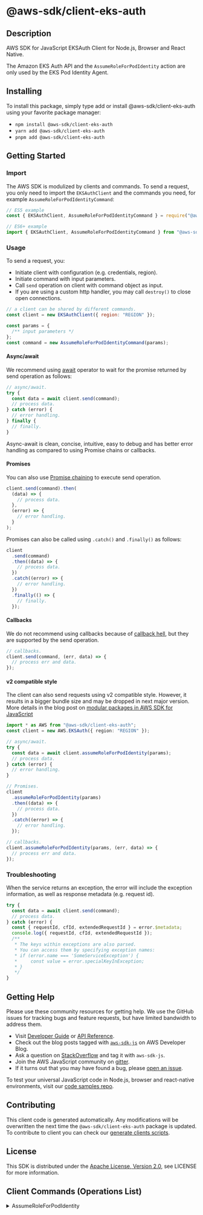 <!-- generated file, do not edit directly -->

# @aws-sdk/client-eks-auth

## Description

AWS SDK for JavaScript EKSAuth Client for Node.js, Browser and React Native.

<p>The Amazon EKS Auth API and the <code>AssumeRoleForPodIdentity</code> action are only
used by the EKS Pod Identity Agent.</p>

## Installing

To install this package, simply type add or install @aws-sdk/client-eks-auth
using your favorite package manager:

- `npm install @aws-sdk/client-eks-auth`
- `yarn add @aws-sdk/client-eks-auth`
- `pnpm add @aws-sdk/client-eks-auth`

## Getting Started

### Import

The AWS SDK is modulized by clients and commands.
To send a request, you only need to import the `EKSAuthClient` and
the commands you need, for example `AssumeRoleForPodIdentityCommand`:

```js
// ES5 example
const { EKSAuthClient, AssumeRoleForPodIdentityCommand } = require("@aws-sdk/client-eks-auth");
```

```ts
// ES6+ example
import { EKSAuthClient, AssumeRoleForPodIdentityCommand } from "@aws-sdk/client-eks-auth";
```

### Usage

To send a request, you:

- Initiate client with configuration (e.g. credentials, region).
- Initiate command with input parameters.
- Call `send` operation on client with command object as input.
- If you are using a custom http handler, you may call `destroy()` to close open connections.

```js
// a client can be shared by different commands.
const client = new EKSAuthClient({ region: "REGION" });

const params = {
  /** input parameters */
};
const command = new AssumeRoleForPodIdentityCommand(params);
```

#### Async/await

We recommend using [await](https://developer.mozilla.org/en-US/docs/Web/JavaScript/Reference/Operators/await)
operator to wait for the promise returned by send operation as follows:

```js
// async/await.
try {
  const data = await client.send(command);
  // process data.
} catch (error) {
  // error handling.
} finally {
  // finally.
}
```

Async-await is clean, concise, intuitive, easy to debug and has better error handling
as compared to using Promise chains or callbacks.

#### Promises

You can also use [Promise chaining](https://developer.mozilla.org/en-US/docs/Web/JavaScript/Guide/Using_promises#chaining)
to execute send operation.

```js
client.send(command).then(
  (data) => {
    // process data.
  },
  (error) => {
    // error handling.
  }
);
```

Promises can also be called using `.catch()` and `.finally()` as follows:

```js
client
  .send(command)
  .then((data) => {
    // process data.
  })
  .catch((error) => {
    // error handling.
  })
  .finally(() => {
    // finally.
  });
```

#### Callbacks

We do not recommend using callbacks because of [callback hell](http://callbackhell.com/),
but they are supported by the send operation.

```js
// callbacks.
client.send(command, (err, data) => {
  // process err and data.
});
```

#### v2 compatible style

The client can also send requests using v2 compatible style.
However, it results in a bigger bundle size and may be dropped in next major version. More details in the blog post
on [modular packages in AWS SDK for JavaScript](https://aws.amazon.com/blogs/developer/modular-packages-in-aws-sdk-for-javascript/)

```ts
import * as AWS from "@aws-sdk/client-eks-auth";
const client = new AWS.EKSAuth({ region: "REGION" });

// async/await.
try {
  const data = await client.assumeRoleForPodIdentity(params);
  // process data.
} catch (error) {
  // error handling.
}

// Promises.
client
  .assumeRoleForPodIdentity(params)
  .then((data) => {
    // process data.
  })
  .catch((error) => {
    // error handling.
  });

// callbacks.
client.assumeRoleForPodIdentity(params, (err, data) => {
  // process err and data.
});
```

### Troubleshooting

When the service returns an exception, the error will include the exception information,
as well as response metadata (e.g. request id).

```js
try {
  const data = await client.send(command);
  // process data.
} catch (error) {
  const { requestId, cfId, extendedRequestId } = error.$metadata;
  console.log({ requestId, cfId, extendedRequestId });
  /**
   * The keys within exceptions are also parsed.
   * You can access them by specifying exception names:
   * if (error.name === 'SomeServiceException') {
   *     const value = error.specialKeyInException;
   * }
   */
}
```

## Getting Help

Please use these community resources for getting help.
We use the GitHub issues for tracking bugs and feature requests, but have limited bandwidth to address them.

- Visit [Developer Guide](https://docs.aws.amazon.com/sdk-for-javascript/v3/developer-guide/welcome.html)
  or [API Reference](https://docs.aws.amazon.com/AWSJavaScriptSDK/v3/latest/index.html).
- Check out the blog posts tagged with [`aws-sdk-js`](https://aws.amazon.com/blogs/developer/tag/aws-sdk-js/)
  on AWS Developer Blog.
- Ask a question on [StackOverflow](https://stackoverflow.com/questions/tagged/aws-sdk-js) and tag it with `aws-sdk-js`.
- Join the AWS JavaScript community on [gitter](https://gitter.im/aws/aws-sdk-js-v3).
- If it turns out that you may have found a bug, please [open an issue](https://github.com/aws/aws-sdk-js-v3/issues/new/choose).

To test your universal JavaScript code in Node.js, browser and react-native environments,
visit our [code samples repo](https://github.com/aws-samples/aws-sdk-js-tests).

## Contributing

This client code is generated automatically. Any modifications will be overwritten the next time the `@aws-sdk/client-eks-auth` package is updated.
To contribute to client you can check our [generate clients scripts](https://github.com/aws/aws-sdk-js-v3/tree/main/scripts/generate-clients).

## License

This SDK is distributed under the
[Apache License, Version 2.0](http://www.apache.org/licenses/LICENSE-2.0),
see LICENSE for more information.

## Client Commands (Operations List)

<details>
<summary>
AssumeRoleForPodIdentity
</summary>

[Command API Reference](https://docs.aws.amazon.com/AWSJavaScriptSDK/v3/latest/client/eks-auth/command/AssumeRoleForPodIdentityCommand/) / [Input](https://docs.aws.amazon.com/AWSJavaScriptSDK/v3/latest/Package/-aws-sdk-client-eks-auth/Interface/AssumeRoleForPodIdentityCommandInput/) / [Output](https://docs.aws.amazon.com/AWSJavaScriptSDK/v3/latest/Package/-aws-sdk-client-eks-auth/Interface/AssumeRoleForPodIdentityCommandOutput/)

</details>
